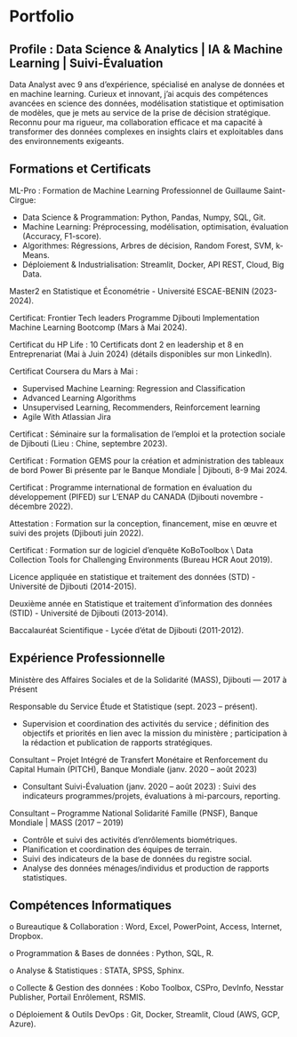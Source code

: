 # Portfolio


## Profile : Data Science & Analytics | IA & Machine Learning | Suivi-Évaluation

Data Analyst avec 9 ans d’expérience, spécialisé en analyse de données et en machine learning. Curieux et innovant, j’ai acquis des compétences avancées en science des données, modélisation statistique et optimisation de modèles, que je mets au service de la prise de décision stratégique. Reconnu pour ma rigueur, ma collaboration efficace et ma capacité à transformer des données complexes en insights clairs et exploitables dans des environnements exigeants.


## Formations et Certificats

ML-Pro : Formation de Machine Learning Professionnel de Guillaume Saint-Cirgue:

-	Data Science & Programmation: Python, Pandas, Numpy, SQL, Git.
-	Machine Learning: Préprocessing, modélisation, optimisation, évaluation (Accuracy, F1-score).
-	Algorithmes: Régressions, Arbres de décision, Random Forest, SVM, k-Means.
-	Déploiement & Industrialisation: Streamlit, Docker, API REST, Cloud, Big Data.



Master2 en Statistique et Économétrie - Université ESCAE-BENIN (2023-2024).

Certificat: Frontier Tech leaders Programme Djibouti Implementation Machine Learning Bootcomp (Mars à Mai 2024).

Certificat du HP Life : 10 Certificats dont 2 en leadership et 8 en Entreprenariat (Mai à Juin 2024) (détails disponibles sur mon LinkedIn).

Certificat Coursera du Mars à Mai : 

-	Supervised Machine Learning: Regression and Classification
-	Advanced Learning Algorithms
-	Unsupervised Learning, Recommenders, Reinforcement learning
-	Agile With Atlassian Jira
    
Certificat : Séminaire sur la formalisation de l’emploi et la protection sociale de Djibouti (Lieu : Chine, septembre 2023).

Certificat : Formation GEMS pour la création et administration des tableaux de bord Power Bi présente par le Banque Mondiale | Djibouti, 8-9 Mai 2024.

Certificat : Programme international de formation en évaluation du développement (PIFED) sur L’ENAP du CANADA (Djibouti novembre - décembre 2022).

Attestation : Formation sur la conception, financement, mise en œuvre et suivi des projets (Djibouti juin 2022).

Certificat : Formation sur de logiciel d’enquête KoBoToolbox \ Data Collection Tools for Challenging Environments (Bureau HCR Aout 2019).

Licence appliquée en statistique et traitement des données (STD) - Université de Djibouti (2014-2015).

Deuxième année en Statistique et traitement d’information des données (STID) - Université de Djibouti (2013-2014).

Baccalauréat Scientifique - Lycée d’état de Djibouti (2011-2012).

## Expérience Professionnelle

Ministère des Affaires Sociales et de la Solidarité (MASS), Djibouti — 2017 à Présent

Responsable du Service Étude et Statistique (sept. 2023 – présent).

-	Supervision et coordination des activités du service ; définition des objectifs et priorités en lien avec la mission du ministère ; participation à la rédaction et publication de rapports stratégiques.

Consultant – Projet Intégré de Transfert Monétaire et Renforcement du Capital Humain (PITCH), Banque Mondiale (janv. 2020 – août 2023)

-	Consultant Suivi-Évaluation (janv. 2020 – août 2023) : Suivi des indicateurs programmes/projets, évaluations à mi-parcours, reporting.

Consultant – Programme National Solidarité Famille (PNSF), Banque Mondiale | MASS (2017 – 2019)

-	Contrôle et suivi des activités d’enrôlements biométriques.
-	Planification et coordination des équipes de terrain.
-	Suivi des indicateurs de la base de données du registre social.
-	Analyse des données ménages/individus et production de rapports statistiques.


## Compétences Informatiques

o	Bureautique & Collaboration : Word, Excel, PowerPoint, Access, Internet, Dropbox.

o	Programmation & Bases de données : Python, SQL, R.

o	Analyse & Statistiques : STATA, SPSS, Sphinx.

o	Collecte & Gestion des données : Kobo Toolbox, CSPro, DevInfo, Nesstar Publisher, Portail Enrôlement, RSMIS.

o	Déploiement & Outils DevOps : Git, Docker, Streamlit, Cloud (AWS, GCP, Azure).


